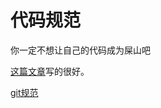 # 代码规范

你一定不想让自己的代码成为屎山吧

[这篇文章](https://learnku.com/docs/laravel-specification/5.5)写的很好。

[git规范](https://ruby-china.org/topics/15737)